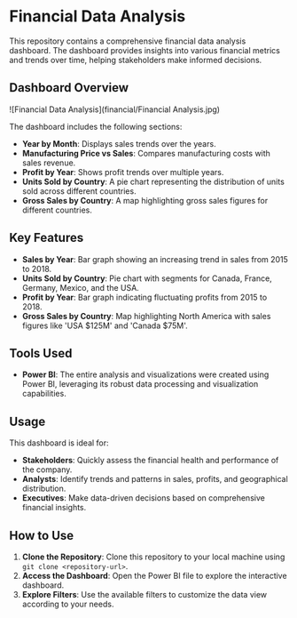 # Financial Data Analysis

This repository contains a comprehensive financial data analysis dashboard. The dashboard provides insights into various financial metrics and trends over time, helping stakeholders make informed decisions.

## Dashboard Overview

![Financial Data Analysis](financial/Financial Analysis.jpg)

The dashboard includes the following sections:

- **Year by Month**: Displays sales trends over the years.
- **Manufacturing Price vs Sales**: Compares manufacturing costs with sales revenue.
- **Profit by Year**: Shows profit trends over multiple years.
- **Units Sold by Country**: A pie chart representing the distribution of units sold across different countries.
- **Gross Sales by Country**: A map highlighting gross sales figures for different countries.

## Key Features

- **Sales by Year**: Bar graph showing an increasing trend in sales from 2015 to 2018.
- **Units Sold by Country**: Pie chart with segments for Canada, France, Germany, Mexico, and the USA.
- **Profit by Year**: Bar graph indicating fluctuating profits from 2015 to 2018.
- **Gross Sales by Country**: Map highlighting North America with sales figures like 'USA $125M' and 'Canada $75M'.

## Tools Used

- **Power BI**: The entire analysis and visualizations were created using Power BI, leveraging its robust data processing and visualization capabilities.

## Usage

This dashboard is ideal for:

- **Stakeholders**: Quickly assess the financial health and performance of the company.
- **Analysts**: Identify trends and patterns in sales, profits, and geographical distribution.
- **Executives**: Make data-driven decisions based on comprehensive financial insights.

## How to Use

1. **Clone the Repository**: Clone this repository to your local machine using `git clone <repository-url>`.
2. **Access the Dashboard**: Open the Power BI file to explore the interactive dashboard.
3. **Explore Filters**: Use the available filters to customize the data view according to your needs.
